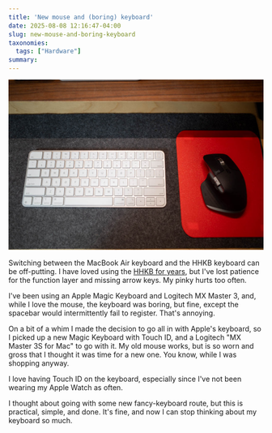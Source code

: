 ```yaml
---
title: 'New mouse and (boring) keyboard'
date: 2025-08-08 12:16:47-04:00
slug: new-mouse-and-boring-keyboard
taxonomies:
  tags: ["Hardware"]
summary: 
---
```


![ ](keyboard-mouse.jpg " ")

Switching between the MacBook Air keyboard and the HHKB keyboard can be off-putting. I have loved using the [HHKB for years](https://archive.baty.net/2018/the-happy-hacking-keyboard-professional-2/), but I've lost patience for the function layer and missing arrow keys. My pinky hurts too often.

I've been using an Apple Magic Keyboard and Logitech MX Master 3, and, while I love the mouse, the keyboard was boring, but fine, except the spacebar would intermittently fail to register. That's annoying.

On a bit of a whim I made the decision to go all in with Apple's keyboard, so I picked up a new Magic Keyboard with Touch ID, and a Logitech "MX Master 3S for Mac" to go with it. My old mouse works, but is so worn and gross that I thought it was time for a new one. You know, while I was shopping anyway.

I love having Touch ID on the keyboard, especially since I've not been wearing my Apple Watch as often.

I thought about going with some new fancy-keyboard route, but this is practical, simple, and done. It's fine, and now I can stop thinking about my keyboard so much.
